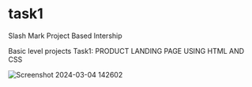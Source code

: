 # task1
Slash Mark Project Based Intership

Basic level projects
Task1: PRODUCT LANDING PAGE USING HTML AND CSS

![Screenshot 2024-03-04 142602](https://github.com/3veni11/task1/assets/117751077/a43dc094-f0c9-4aec-87e9-2b9d306a7d6f)
